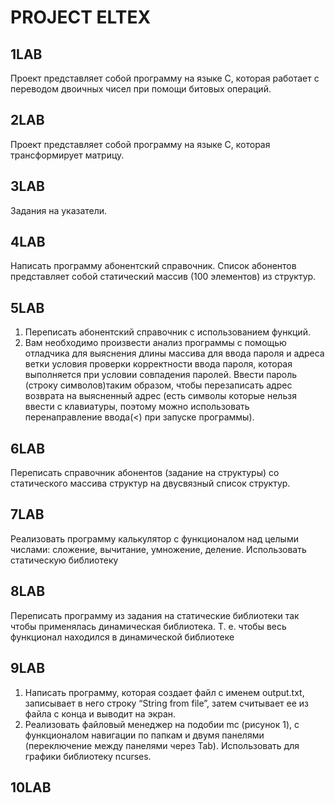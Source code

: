 #  PROJECT ELTEX

## 1LAB
Проект представляет собой программу на языке C, которая работает с переводом двоичных чисел при помощи битовых операций.
## 2LAB
Проект представляет собой программу на языке C, которая трансформирует матрицу.
## 3LAB
Задания на указатели.
## 4LAB
Написать программу абонентский справочник. Список абонентов представляет собой статический массив (100 элементов) из структур.
## 5LAB
1. Переписать абонентский справочник с использованием функций.
2. Вам необходимо произвести анализ программы с помощью отладчика для выяснения длины массива для ввода пароля и адреса ветки условия проверки корректности ввода пароля, которая выполняется при условии совпадения паролей. Ввести пароль (строку символов)таким образом, чтобы перезаписать адрес возврата на выясненный адрес (есть символы которые нельзя ввести с клавиатуры, поэтому можно использовать перенаправление ввода(<) при
запуске программы).
## 6LAB
Переписать справочник абонентов (задание на структуры) со статического массива структур на двусвязный список структур.
## 7LAB
Реализовать программу калькулятор с функционалом над целыми числами: сложение, вычитание, умножение, деление. Использовать статическую библиотеку
## 8LAB
Переписать программу из задания на статические библиотеки так чтобы применялась динамическая библиотека. Т. е. чтобы весь функционал находился в динамической библиотеке
## 9LAB 
1) Написать программу, которая создает файл с именем output.txt, записывает в него строку “String from file”, затем считывает ее из файла с конца и выводит на экран.
2) Реализовать файловый менеджер на подобии mc (рисунок 1), с функционалом навигации по папкам и двумя панелями (переключение между панелями через Tab). Использовать для графики библиотеку
ncurses.
## 10LAB
